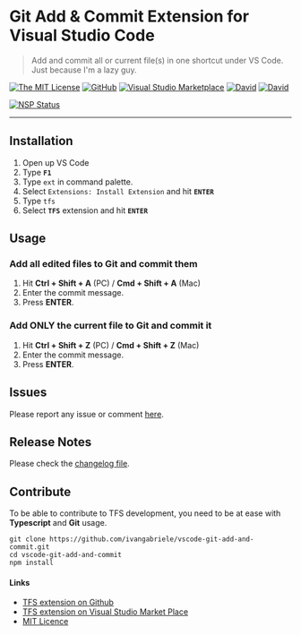 # Git Add & Commit Extension for Visual Studio Code

> Add and commit all or current file(s) in one shortcut under VS Code. Just because I'm a lazy guy.

[![The MIT License](https://img.shields.io/badge/license-MIT-orange.svg?style=flat-square)](http://opensource.org/licenses/MIT)
[![GitHub](https://img.shields.io/github/release/ivangabriele/vscode-git-add-and-commit.svg?style=flat-square)](https://github.com/ivangabriele/vscode-git-add-and-commit/releases)
[![Visual Studio Marketplace](https://vsmarketplacebadge.apphb.com/installs-short/ivangabriele.badges.svg?style=flat-square)](https://marketplace.visualstudio.com/items?itemName=ivangabriele.badges)
[![David](https://img.shields.io/david/ivangabriele/vscode-git-add-and-commit.svg?style=flat-square)](https://david-dm.org/ivangabriele/vscode-git-add-and-commit?type=dev)
[![David](https://img.shields.io/david/dev/ivangabriele/vscode-git-add-and-commit.svg?style=flat-square)](https://david-dm.org/ivangabriele/vscode-git-add-and-commit?type=dev)

[![NSP Status](https://nodesecurity.io/orgs/ivan-gabriele/projects/06083557-7055-4c2d-a1f0-e9f10c671faf/badge)](https://nodesecurity.io/orgs/ivan-gabriele/projects/06083557-7055-4c2d-a1f0-e9f10c671faf)

---

## Installation

1. Open up VS Code
2. Type **`F1`**
3. Type `ext` in command palette.
4. Select `Extensions: Install Extension` and hit **`ENTER`**
5. Type `tfs`
6. Select **`TFS`** extension and hit **`ENTER`**

## Usage

### Add all edited files to Git and commit them

1. Hit **Ctrl + Shift + A** (PC) / **Cmd + Shift + A** (Mac)
2. Enter the commit message.
3. Press **ENTER**.

### Add ONLY the current file to Git and commit it

1. Hit **Ctrl + Shift + Z** (PC) / **Cmd + Shift + Z** (Mac)
2. Enter the commit message.
3. Press **ENTER**.

## Issues

Please report any issue or comment [here](https://github.com/ivangabriele/vscode-git-add-and-commit/issues).

## Release Notes

Please check the [changelog file](https://github.com/ivangabriele/vscode-git-add-and-commit/blob/master/CHANGELOG.md).

## Contribute

To be able to contribute to TFS development, you need to be at ease with **Typescript** and **Git** usage.

    git clone https://github.com/ivangabriele/vscode-git-add-and-commit.git
    cd vscode-git-add-and-commit
    npm install

#### Links

- [TFS extension on Github](https://github.com/ivangabriele/vscode-git-add-and-commit)
- [TFS extension on Visual Studio Market Place](https://marketplace.visualstudio.com/items/ivangabriele.vscode-git-add-and-commit)
- [MIT Licence](https://github.com/ivangabriele/vscode-git-add-and-commit/blob/master/LICENCE)
